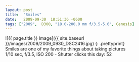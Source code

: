 ```yaml
---
layout: post
title:  "Smiles"
date:   2009-09-30  18:51:36 -0600
tags: ["2009",  D300, "18.0-200.0 mm f/3.5-5.6", Genesis]
---
```

![{{ page.title }} Image]({{ site.baseurl }}/images/2009/2009_0930_DSC2416.jpg)
{: .prettyprint}  
Smiles are one of my favorite things about taking pictures  
1/10 sec, f/3.5, ISO 200 - Shutter clicks this day: 52